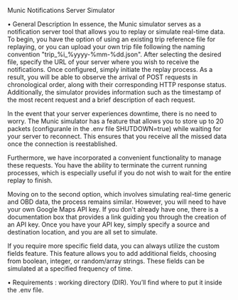 Munic Notifications Server Simulator

• General Description
In essence, the Munic simulator serves as a notification server tool that allows you to replay or simulate real-time data. To begin, you have the option of using an existing trip reference file for replaying, or you can upload your own trip file following the naming convention "trip_%i_%yyyy-%mm-%dd.json". After selecting the desired file, specify the URL of your server where you wish to receive the notifications. Once configured, simply initiate the replay process. As a result, you will be able to observe the arrival of POST requests in chronological order, along with their corresponding HTTP response status. Additionally, the simulator provides information such as the timestamp of the most recent request and a brief description of each request.

In the event that your server experiences downtime, there is no need to worry. The Munic simulator has a feature that allows you to store up to 20 packets (configuranle in the .env file SHUTDOWN=true) while waiting for your server to reconnect. This ensures that you receive all the missed data once the connection is reestablished.

Furthermore, we have incorporated a convenient functionality to manage these requests. You have the ability to terminate the current running processes, which is especially useful if you do not wish to wait for the entire replay to finish.

Moving on to the second option, which involves simulating real-time generic and OBD data, the process remains similar. However, you will need to have your own Google Maps API key. If you don't already have one, there is a documentation box that provides a link guiding you through the creation of an API key. Once you have your API key, simply specify a source and destination location, and you are all set to simulate.

If you require more specific field data, you can always utilize the custom fields feature. This feature allows you to add additional fields, choosing from boolean, integer, or random/array strings. These fields can be simulated at a specified frequency of time.

• Requirements : working directory (DIR). You’ll find where to put it inside the .env file.
